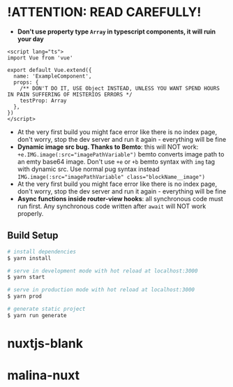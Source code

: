 
# **!ATTENTION: READ CAREFULLY!**
* **Don't use property type `Array` in typescript components, it will ruin your day**
```
<script lang="ts">
import Vue from 'vue'

export default Vue.extend({
  name: 'ExampleComponent',
  props: {
    /** DON'T DO IT, USE Object INSTEAD, UNLESS YOU WANT SPEND HOURS IN PAIN SUFFERING OF MISTERIOS ERRORS */
    testProp: Array 
  },
})
</script>
```
* At the very first build you might face error like there is no index page, don't worry, stop the dev server and run it again - everything will be fine
* **Dynamic image src bug. Thanks to Bemto**: this will NOT work: ```+e.IMG.image(:src="imagePathVariable")``` bemto converts image path to an emty base64 image. Don't use ```+e``` or ```+b``` bemto syntax with ```img``` tag with dynamic src. Use normal pug syntax instead ```IMG.image(:src="imagePathVariable" class="blockName__image")```
* At the very first build you might face error like there is no index page, don't worry, stop the dev server and run it again - everything will be fine
* **Async functions inside router-view hooks**: all synchronous code must run first. Any synchronous code written after ```await``` will NOT work properly.


## Build Setup
``` bash
# install dependencies
$ yarn install

# serve in development mode with hot reload at localhost:3000
$ yarn start

# serve in production mode with hot reload at localhost:3000
$ yarn prod

# generate static project
$ yarn run generate
```
# nuxtjs-blank
# malina-nuxt
